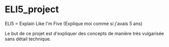 # ELI5_project

ELI5 = Explain Like I'm Five (Explique moi comme si j'avais 5 ans)

Le but de ce projet est d'expliquer des concepts de manière très vulgarisée sans détail technique.
